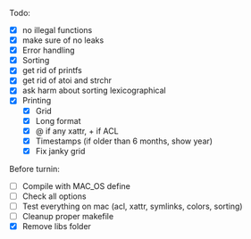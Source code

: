 Todo:
 - [X] no illegal functions
 - [X] make sure of no leaks
 - [X] Error handling
 - [X] Sorting
 - [X] get rid of printfs
 - [X] get rid of atoi and strchr
 - [X] ask harm about sorting lexicographical
 - [X] Printing
   - [X] Grid
   - [X] Long format
   - [X] @ if any xattr, + if ACL
   - [X] Timestamps (if older than 6 months, show year)
   - [X] Fix janky grid

Before turnin:
 - [ ] Compile with MAC_OS define
 - [ ] Check all options
 - [ ] Test everything on mac (acl, xattr, symlinks, colors, sorting)
 - [ ] Cleanup proper makefile
 - [X] Remove libs folder

